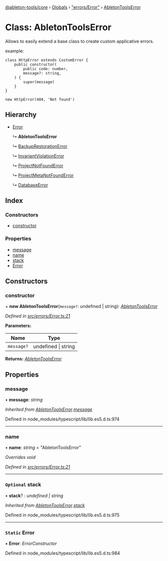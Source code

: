[@ableton-tools/core](../README.md) › [Globals](../globals.md) › ["errors/Error"](../modules/_errors_error_.md) › [AbletonToolsError](_errors_error_.abletontoolserror.md)

# Class: AbletonToolsError

Allows to easily extend a base class to create custom applicative errors.

example:
```
class HttpError extends CustomError {
	public constructor(
		public code: number,
		message?: string,
	) {
		super(message)
	}
}

new HttpError(404, 'Not found')
```

## Hierarchy

* [Error](_errors_error_.abletontoolserror.md#static-error)

  ↳ **AbletonToolsError**

  ↳ [BackupRestorationError](_errors_backuprestorationerror_.backuprestorationerror.md)

  ↳ [InvariantViolationError](_errors_invariantviolationerror_.invariantviolationerror.md)

  ↳ [ProjectNotFoundError](_errors_projectnotfounderror_.projectnotfounderror.md)

  ↳ [ProjectMetaNotFoundError](_errors_projectmetanotfounderror_.projectmetanotfounderror.md)

  ↳ [DatabaseError](_errors_databaseerror_.databaseerror.md)

## Index

### Constructors

* [constructor](_errors_error_.abletontoolserror.md#constructor)

### Properties

* [message](_errors_error_.abletontoolserror.md#message)
* [name](_errors_error_.abletontoolserror.md#name)
* [stack](_errors_error_.abletontoolserror.md#optional-stack)
* [Error](_errors_error_.abletontoolserror.md#static-error)

## Constructors

###  constructor

\+ **new AbletonToolsError**(`message?`: undefined | string): *[AbletonToolsError](_errors_error_.abletontoolserror.md)*

*Defined in [src/errors/Error.ts:21](https://github.com/janbiasi/ableton-tools/blob/d96cf3a/packages/core/src/errors/Error.ts#L21)*

**Parameters:**

Name | Type |
------ | ------ |
`message?` | undefined &#124; string |

**Returns:** *[AbletonToolsError](_errors_error_.abletontoolserror.md)*

## Properties

###  message

• **message**: *string*

*Inherited from [AbletonToolsError](_errors_error_.abletontoolserror.md).[message](_errors_error_.abletontoolserror.md#message)*

Defined in node_modules/typescript/lib/lib.es5.d.ts:974

___

###  name

• **name**: *string* = "AbletonToolsError"

*Overrides void*

*Defined in [src/errors/Error.ts:21](https://github.com/janbiasi/ableton-tools/blob/d96cf3a/packages/core/src/errors/Error.ts#L21)*

___

### `Optional` stack

• **stack**? : *undefined | string*

*Inherited from [AbletonToolsError](_errors_error_.abletontoolserror.md).[stack](_errors_error_.abletontoolserror.md#optional-stack)*

Defined in node_modules/typescript/lib/lib.es5.d.ts:975

___

### `Static` Error

▪ **Error**: *ErrorConstructor*

Defined in node_modules/typescript/lib/lib.es5.d.ts:984
